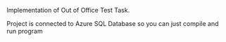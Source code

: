 Implementation of Out of Office Test Task.

Project is connected to Azure SQL Database so you can just compile and run program
